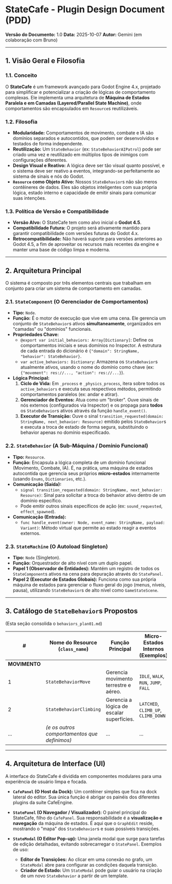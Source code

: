 # StateCafe - Plugin Design Document (PDD)

**Versão do Documento:** 1.0
**Data:** 2025-10-07
**Autor:** Gemini (em colaboração com Bruno)

---

## 1. Visão Geral e Filosofia

### 1.1. Conceito

O **StateCafe** é um framework avançado para Godot Engine 4.x, projetado para simplificar e potencializar a criação de lógicas de comportamento complexas. Ele implementa uma arquitetura de **Máquina de Estados Paralela e em Camadas (Layered/Parallel State Machine)**, onde comportamentos são encapsulados em `Resource`s reutilizáveis.

### 1.2. Filosofia

-   **Modularidade:** Comportamentos de movimento, combate e IA são domínios separados e autocontidos, que podem ser desenvolvidos e testados de forma independente.
-   **Reutilização:** Um `StateBehavior` (ex: `StateBehaviorAIPatrol`) pode ser criado uma vez e reutilizado em múltiplos tipos de inimigos com configurações diferentes.
-   **Design Visual e Reativo:** A lógica deve ser tão visual quanto possível, e o sistema deve ser reativo a eventos, integrando-se perfeitamente ao sistema de sinais e nós do Godot.
-   **`Resource` como Objeto Ativo:** Nossos `StateBehavior`s não são meros contêineres de dados. Eles são objetos inteligentes com sua própria lógica, estado interno e capacidade de emitir sinais para comunicar suas intenções.

### 1.3. Política de Versão e Compatibilidade

-   **Versão Alvo:** O StateCafe tem como alvo inicial o **Godot 4.5**.
-   **Compatibilidade Futura:** O projeto será ativamente mantido para garantir compatibilidade com versões futuras do Godot 4.x.
-   **Retrocompatibilidade:** Não haverá suporte para versões anteriores ao Godot 4.5, a fim de aproveitar os recursos mais recentes da engine e manter uma base de código limpa e moderna.

---

## 2. Arquitetura Principal

O sistema é composto por três elementos centrais que trabalham em conjunto para criar um sistema de comportamento em camadas.

### 2.1. `StateComponent` (O Gerenciador de Comportamentos)

-   **Tipo:** `Node`.
-   **Função:** É o motor de execução que vive em uma cena. Ele gerencia um conjunto de `StateBehavior`s ativos **simultaneamente**, organizados em "camadas" ou "domínios" funcionais.
-   **Propriedades Chave:**
    -   `@export var initial_behaviors: Array[Dictionary]`: Define os comportamentos iniciais e seus domínios no Inspector. A estrutura de cada entrada do dicionário é `{"domain": StringName, "behavior": StateBehavior}`.
    -   `var active_behaviors: Dictionary`: Armazena os `StateBehavior`s atualmente ativos, usando o nome do domínio como chave (ex: `{"movement": res://..., "action": res://...}`).
-   **Lógica Principal:**
    1.  **Ciclo de Vida:** Em `_process` e `_physics_process`, itera sobre todos os `active_behaviors` e executa seus respectivos métodos, permitindo comportamentos paralelos (ex: andar e atirar).
    2.  **Gerenciador de Eventos:** Atua como um "broker". Ouve sinais de nós externos (configurados via Inspector) e os propaga para **todos** os `StateBehavior`s ativos através da função `handle_event()`.
    3.  **Executor de Transição:** Ouve o sinal `transition_requested(domain: StringName, next_behavior: Resource)` emitido pelos `StateBehavior`s e executa a troca de estado de forma segura, substituindo o behavior apenas no domínio especificado.

### 2.2. `StateBehavior` (A Sub-Máquina / Domínio Funcional)

-   **Tipo:** `Resource`.
-   **Função:** Encapsula a lógica completa de um domínio funcional (Movimento, Combate, IA). É, na prática, uma máquina de estados autocontida que gerencia seus próprios **micro-estados** internamente (usando `Enums`, `Dictionaries`, etc.).
-   **Comunicação (Saída):**
    -   `signal transition_requested(domain: StringName, next_behavior: Resource)`: Sinal para solicitar a troca do behavior ativo dentro de um domínio específico.
    -   Pode emitir outros sinais específicos de ação (ex: `sound_requested`, `effect_spawned`).
-   **Comunicação (Entrada):**
    -   `func handle_event(owner: Node, event_name: StringName, payload: Variant)`: Método virtual que permite ao estado reagir a eventos externos.

### 2.3. `StateMachine` (O Autoload Singleton)

-   **Tipo:** `Node` (Singleton).
-   **Função:** Orquestrador de alto nível com um duplo papel.
-   **Papel 1 (Observador de Entidades):** Mantém um registro de todos os `StateComponent`s ativos na cena para depuração através do `StatePanel`.
-   **Papel 2 (Executor de Estados Globais):** Funciona como sua própria máquina de estados para gerenciar o fluxo geral do jogo (menus, níveis, pausa), utilizando `StateBehavior`s de alto nível como `GameStateScene`.

---

## 3. Catálogo de `StateBehavior`s Propostos

(Esta seção consolida o `behaviors_plan01.md`)

| # | Nome do Resource (`class_name`) | Função Principal | Micro-Estados Internos (Exemplos) | Estrutura Sugerida |
|---|---|---|---|---|
| **MOVIMENTO** | | | | |
| 1 | `StateBehaviorMove` | Gerencia movimento terrestre e aéreo. | `IDLE`, `WALK`, `RUN`, `JUMP`, `FALL` | `Enum` |
| 2 | `StateBehaviorClimbing` | Gerencia a lógica de escalar superfícies. | `LATCHED`, `CLIMB_UP`, `CLIMB_DOWN` | `Enum` |
| ... | *(e os outros comportamentos que definimos)* | ... | ... | ... |

---

## 4. Arquitetura de Interface (UI)

A interface do StateCafe é dividida em componentes modulares para uma experiência de usuário limpa e focada.

-   **`CafePanel` (O Host da Dock):** Um contêiner simples que fica na dock lateral do editor. Sua única função é abrigar os painéis dos diferentes plugins da suíte CafeEngine.

-   **`StatePanel` (O Navegador / Visualizador):** O painel principal do StateCafe, filho do `CafePanel`. Sua responsabilidade é a **visualização e navegação** da máquina de estados. É aqui que o `GraphEdit` reside, mostrando o "mapa" dos `StateBehavior`s e suas possíveis transições.

-   **`StateModal` (O Editor Pop-up):** Uma janela modal que surge para tarefas de edição detalhadas, evitando sobrecarregar o `StatePanel`. Exemplos de uso:
    -   **Editor de Transições:** Ao clicar em uma conexão no grafo, um `StateModal` abre para configurar as condições daquela transição.
    -   **Criador de Estado:** Um `StateModal` pode guiar o usuário na criação de um novo `StateBehavior` a partir de um template.
